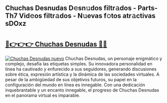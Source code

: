 ## Chuchas Desnudas D𝚎sn𝚞dos filtr𝚊dos - Parts-Th7 Vid𝚎os filtr𝚊dos - N𝚞evas f𝚘tos atr𝚊ctivas sDOxz

# <h2><a href="http://mb6pztg.tromn.icu/?c=Chuchas+Desnudas">🔗👉👉👉 Chuchas Desnudas 🔗🔗</a></h2>

[![Chuchas Desnudas nuevo](https://i.imgur.com/pEAQMta.gif)](http://mb6pztg.tromn.icu/?c=Chuchas+Desnudas)
Chuchas Desnudas, un personaje enigmático y complejo, desafía las etiquetas simples. Su innovadora personalidad en línea ha cautivado y enfurecido a sus seguidores, generando discusiones sobre ética, expresión artística y la dinámica de las sociedades virtuales. A pesar de la ambigüedad de sus objetivos futuros, su papel en la configuración del mundo en línea es innegable. Con una dedicación inquebrantable y un encanto innegable, el progreso de Chuchas Desnudas en el panorama virtual es imparable.

